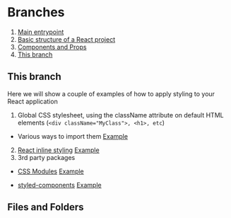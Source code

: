 # Branches
1. [Main entrypoint](https://github.com/LarsGKodehode/react-course-4-weeks/tree/main)
2. [Basic structure of a React project](https://github.com/LarsGKodehode/react-course-4-weeks/tree/project-structure-convention)
3. [Components and Props](https://github.com/LarsGKodehode/react-course-4-weeks/tree/component-properties)
4. [This branch](https://github.com/LarsGKodehode/react-course-4-weeks/tree/component-styling)

## This branch
Here we will show a couple of examples of how to apply styling to your React application
1. Global CSS stylesheet, using the className attribute on default HTML elements (`<div className="MyClass">, <h1>, etc`)
  - Various ways to import them
  [Example](./src/components/StylingGlobal/)
2. [React inline styling](https://beta.reactjs.org/learn/javascript-in-jsx-with-curly-braces#using-double-curlies-css-and-other-objects-in-jsx)
  [Example](./src/components/StylingInline/)
3. 3rd party packages
  - [CSS Modules](https://create-react-app.dev/docs/adding-a-css-modules-stylesheet/)
  [Example](./src/components/StylingCSSModules/)

  - [styled-components](https://styled-components.com/)
  [Example](./src/components/StylingStyledComponents/)

## Files and Folders